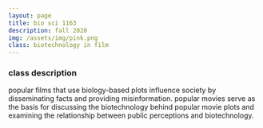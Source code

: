 ```yaml
---
layout: page
title: bio sci 1163
description: fall 2020
img: /assets/img/pink.png
class: biotechnology in film
---
```

### class description
popular films that use biology-based plots influence society by disseminating facts and providing misinformation. popular movies serve as the basis for discussing the biotechnology behind popular movie plots and examining the relationship between public perceptions and biotechnology.
